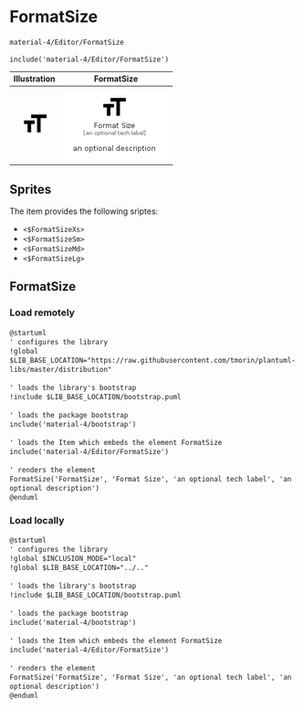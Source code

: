 # FormatSize


```text
material-4/Editor/FormatSize
```

```text
include('material-4/Editor/FormatSize')
```



| Illustration | FormatSize |
| :---: | :---: |
| ![illustration for Illustration](../../material-4/Editor/FormatSize.png) | ![illustration for FormatSize](../../material-4/Editor/FormatSize.Local.png) |



## Sprites
The item provides the following sriptes:

- `<$FormatSizeXs>`
- `<$FormatSizeSm>`
- `<$FormatSizeMd>`
- `<$FormatSizeLg>`





## FormatSize

### Load remotely
```plantuml
@startuml
' configures the library
!global $LIB_BASE_LOCATION="https://raw.githubusercontent.com/tmorin/plantuml-libs/master/distribution"

' loads the library's bootstrap
!include $LIB_BASE_LOCATION/bootstrap.puml

' loads the package bootstrap
include('material-4/bootstrap')

' loads the Item which embeds the element FormatSize
include('material-4/Editor/FormatSize')

' renders the element
FormatSize('FormatSize', 'Format Size', 'an optional tech label', 'an optional description')
@enduml
```

### Load locally
```plantuml
@startuml
' configures the library
!global $INCLUSION_MODE="local"
!global $LIB_BASE_LOCATION="../.."

' loads the library's bootstrap
!include $LIB_BASE_LOCATION/bootstrap.puml

' loads the package bootstrap
include('material-4/bootstrap')

' loads the Item which embeds the element FormatSize
include('material-4/Editor/FormatSize')

' renders the element
FormatSize('FormatSize', 'Format Size', 'an optional tech label', 'an optional description')
@enduml
```

